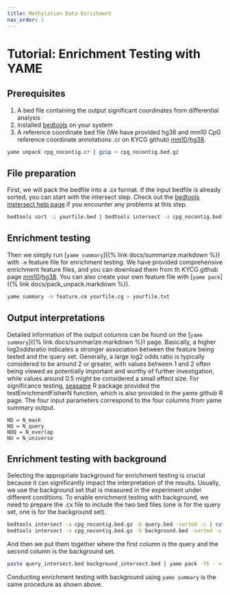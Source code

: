 ```yaml
---
title: Methylation Data Enrichment
nav_order: 1
---
```


# Tutorial: Enrichment Testing with YAME

## Prerequisites

1. A bed file containing the output significant coordinates from differential analysis
2. Installed [bedtools](https://bedtools.readthedocs.io/en/latest/content/installation.html) on your system
3. A reference coordinate bed file (We have provided hg38 and mm10 CpG reference coordinate annotations .cr on KYCG github) [mm10](https://github.com/zhou-lab/KYCGKB_mm10)/[hg38](https://github.com/zhou-lab/KYCGKB_hg38). 

```bash
yame unpack cpg_nocontig.cr | gzip > cpg_nocontig.bed.gz
```

## File preparation

First, we will pack the bedfile into a .cx format. If the input bedfile is already sorted, you can start with the intersect step. Check out the [bedtools instersect help page](https://bedtools.readthedocs.io/en/latest/content/tools/intersect.html) if you encounter any problems at this step.

```bash
bedtools sort -i yourfile.bed | bedtools intersect -a cpg_nocontig.bed.gz -b - -sorted -c | cut -f4 | yame pack -fb - > yourfile.cg   
```
## Enrichment testing

Then we simply run [`yame summary`]({% link docs/summarize.markdown %}) with `-m` feature file for enrichment testing. We have provided comprehensive enrichment feature files, and you can download them from th KYCG github page [mm10](https://github.com/zhou-lab/KYCGKB_mm10)/[hg38](https://github.com/zhou-lab/KYCGKB_hg38). You can also create your own feature file with [`yame pack`]({% link docs/pack_unpack.markdown %}).

```bash
yame summary -m feature.cm yourfile.cg > yourfile.txt
```

## Output interpretations

Detailed information of the output columns can be found on the [`yame summary`]({% link docs/summarize.markdown %}) page. Basically, a higher log2oddsratio indicates a stronger association between the feature being tested and the query set. Generally, a large log2 odds ratio is typically considered to be around 2 or greater, with values between 1 and 2 often being viewed as potentially important and worthy of further investigation, while values around 0.5 might be considered a small effect size. For significance testing, [seasame](https://www.bioconductor.org/packages/release/bioc/html/sesame.html) R package provided the testEnrichmentFisherN function, which is also provided in the yame github R page. The four input parameters correspond to the four columns from yame summary output.
```
ND = N_mask
NQ = N_query
NDQ = N_overlap
NU = N_universe
```

## Enrichment testing with background

Selecting the appropriate background for enrichment testing is crucial because it can significantly impact the interpretation of the results. Usually, we use the background set that is measured in the experiment under different conditions. To enable enrichment testing with background, we need to prepare the .cx file to include the two bed files (one is for the query set, one is for the background set). 

```bash
bedtools intersect -a cpg_nocontig.bed.gz -b query.bed -sorted -c | cut -f4 > query_intersect.bed
bedtools intersect -a cpg_nocontig.bed.gz -b background.bed -sorted -c | cut -f4 > background_intersect.bed
```
And then we put them together where the first column is the query and the second column is the background set. 

```bash
paste query_intersect.bed background_intersect.bed | yame pack -f6 - > query_background.cg
```

Conducting enrichment testing with background using `yame summary` is the same procedure as shown above. 